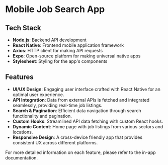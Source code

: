 # Mobile Job Search App

## Tech Stack
- **Node.js**: Backend API development
- **React Native**: Frontend mobile application framework
- **Axios**: HTTP client for making API requests
- **Expo**: Open-source platform for making universal native apps
- **Stylesheet**: Styling for the app's components

## Features
- **UI/UX Design**: Engaging user interface crafted with React Native for an optimal user experience.
- **API Integration**: Data from external APIs is fetched and integrated seamlessly, providing real-time job listings.
- **Search & Pagination**: Efficient data navigation through search functionality and pagination.
- **Custom Hooks**: Streamlined API data fetching with custom React hooks.
- **Dynamic Content**: Home page with job listings from various sectors and locations.
- **Responsive Design**: A cross-device friendly app that provides consistent UX across different platforms.

For more detailed information on each feature, please refer to the in-app documentation.
